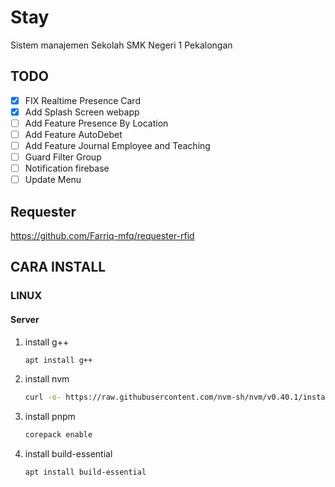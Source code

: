 # Stay

Sistem manajemen Sekolah SMK Negeri 1 Pekalongan

## TODO
- [X] FIX Realtime Presence Card
- [X] Add Splash Screen webapp
- [ ] Add Feature Presence By Location
- [ ] Add Feature AutoDebet
- [ ] Add Feature Journal Employee and Teaching
- [ ] Guard Filter Group
- [ ] Notification firebase
- [ ] Update Menu

## Requester
https://github.com/Farriq-mfq/requester-rfid


## CARA INSTALL
### LINUX 
#### Server
1. install g++
   ```bash
   apt install g++
   ```
2. install nvm
   ```bash
   curl -o- https://raw.githubusercontent.com/nvm-sh/nvm/v0.40.1/install.sh | bash
   ```
3. install pnpm
   ```bash
   corepack enable
   ```
3. install build-essential
   ```bash
   apt install build-essential
   ```
